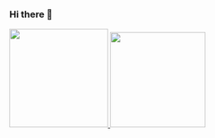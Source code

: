 ### Hi there 👋
<div>
  <a href="https://github.com/leoniCS99">
  <img height="176em" src="https://github-readme-stats.vercel.app/api?username=leoniCS99&show_icons=true&theme=black&include_all_commits=true&count_private=true"/>
  <img height="170em" src="https://github-readme-stats.vercel.app/api/top-langs/?username=leoniCS99&layout=compact&langs_count=7&theme=black"/>
</div>

